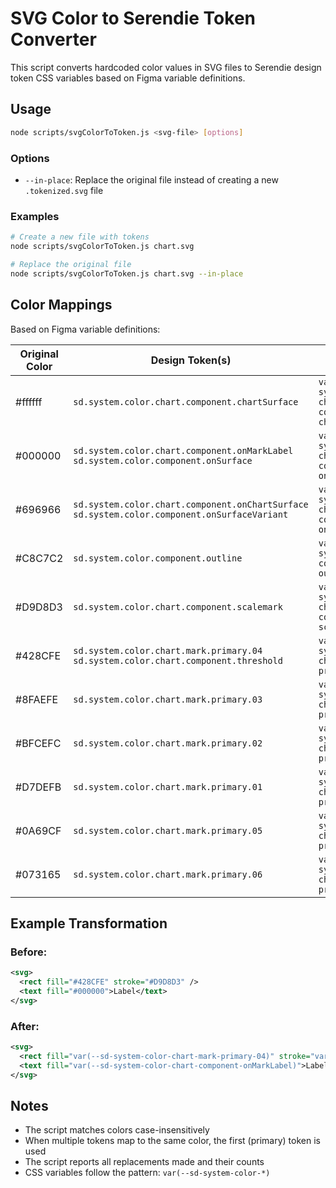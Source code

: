 # SVG Color to Serendie Token Converter

This script converts hardcoded color values in SVG files to Serendie design token CSS variables based on Figma variable definitions.

## Usage

```bash
node scripts/svgColorToToken.js <svg-file> [options]
```

### Options
- `--in-place`: Replace the original file instead of creating a new `.tokenized.svg` file

### Examples

```bash
# Create a new file with tokens
node scripts/svgColorToToken.js chart.svg

# Replace the original file
node scripts/svgColorToToken.js chart.svg --in-place
```

## Color Mappings

Based on Figma variable definitions:

| Original Color | Design Token(s) | CSS Variable |
|----------------|----------------|--------------|
| #ffffff | `sd.system.color.chart.component.chartSurface` | `var(--sd-system-color-chart-component-chartSurface)` |
| #000000 | `sd.system.color.chart.component.onMarkLabel`<br>`sd.system.color.component.onSurface` | `var(--sd-system-color-chart-component-onMarkLabel)` |
| #696966 | `sd.system.color.chart.component.onChartSurface`<br>`sd.system.color.component.onSurfaceVariant` | `var(--sd-system-color-chart-component-onChartSurface)` |
| #C8C7C2 | `sd.system.color.component.outline` | `var(--sd-system-color-component-outline)` |
| #D9D8D3 | `sd.system.color.chart.component.scalemark` | `var(--sd-system-color-chart-component-scalemark)` |
| #428CFE | `sd.system.color.chart.mark.primary.04`<br>`sd.system.color.chart.component.threshold` | `var(--sd-system-color-chart-mark-primary-04)` |
| #8FAEFE | `sd.system.color.chart.mark.primary.03` | `var(--sd-system-color-chart-mark-primary-03)` |
| #BFCEFC | `sd.system.color.chart.mark.primary.02` | `var(--sd-system-color-chart-mark-primary-02)` |
| #D7DEFB | `sd.system.color.chart.mark.primary.01` | `var(--sd-system-color-chart-mark-primary-01)` |
| #0A69CF | `sd.system.color.chart.mark.primary.05` | `var(--sd-system-color-chart-mark-primary-05)` |
| #073165 | `sd.system.color.chart.mark.primary.06` | `var(--sd-system-color-chart-mark-primary-06)` |

## Example Transformation

### Before:
```svg
<svg>
  <rect fill="#428CFE" stroke="#D9D8D3" />
  <text fill="#000000">Label</text>
</svg>
```

### After:
```svg
<svg>
  <rect fill="var(--sd-system-color-chart-mark-primary-04)" stroke="var(--sd-system-color-chart-component-scalemark)" />
  <text fill="var(--sd-system-color-chart-component-onMarkLabel)">Label</text>
</svg>
```

## Notes

- The script matches colors case-insensitively
- When multiple tokens map to the same color, the first (primary) token is used
- The script reports all replacements made and their counts
- CSS variables follow the pattern: `var(--sd-system-color-*)`